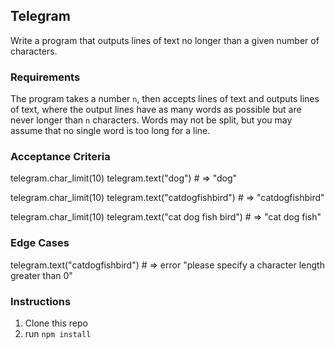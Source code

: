 ## Telegram

Write a program that outputs lines of text no longer than a given number of characters.

### Requirements

The program takes a number `n`, then accepts lines of text and outputs lines of text, where the output lines have as many words as possible but are never longer than `n` characters. Words may not be split, but you may assume that no single word is too long for a line.

### Acceptance Criteria

telegram.char_limit(10)
telegram.text("dog") # => "dog"

telegram.char_limit(10)
telegram.text("catdogfishbird") # => "catdogfishbird"

telegram.char_limit(10)
telegram.text("cat dog fish bird") # => "cat dog fish"

### Edge Cases

telegram.text("catdogfishbird") # => error "please specify a character length greater than 0"

### Instructions

1. Clone this repo
2. run `npm install`
